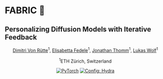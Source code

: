 # FABRIC 🎨
## Personalizing Diffusion Models with Iterative Feedback
<div align="center">
<a href="#">Dimitri Von Rütte</a><sup>1</sup>,
<a href="https://elisabettafedele.github.io/">Elisabetta Fedele</a><sup>1</sup>,
<!-- <br /> -->
<a href="#">Jonathan Thomm</a><sup>1</sup>,
<a href="https://lu-wo.github.io/">Lukas Wolf</a><sup>1</sup>

<sup>1</sup>ETH Zürich, Switzerland

<a href="https://pytorch.org/get-started/locally/"><img alt="PyTorch" src="https://img.shields.io/badge/PyTorch-ee4c2c?logo=pytorch&logoColor=white"></a>
<a href="https://hydra.cc/"><img alt="Config: Hydra" src="https://img.shields.io/badge/Config-Hydra-89b8cd"></a>

<!-- ![teaser](./static/images/teaser.jpeg) -->

</div>
<br><br>

```
